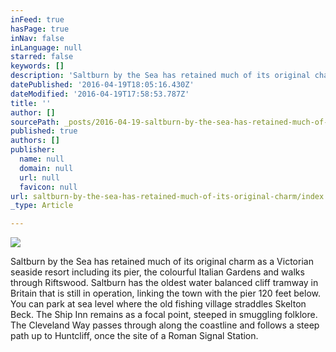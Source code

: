 ```yaml
---
inFeed: true
hasPage: true
inNav: false
inLanguage: null
starred: false
keywords: []
description: 'Saltburn by the Sea has retained much of its original charm as a Victorian seaside resort including its pier, the colourful Italian Gardens and walks through Riftswood. Saltburn has the oldest water balanced cliff tramway in Britain that is still in operation, linking the town with the pier 120 feet below. You can park at sea level where the old fishing village straddles Skelton Beck. The Ship Inn remains as a focal point, steeped in smuggling folklore. The Cleveland Way passes through along the coastline and follows a steep path up to Huntcliff, once the site of a Roman Signal Station.'
datePublished: '2016-04-19T18:05:16.430Z'
dateModified: '2016-04-19T17:58:53.787Z'
title: ''
author: []
sourcePath: _posts/2016-04-19-saltburn-by-the-sea-has-retained-much-of-its-original-charm.md
published: true
authors: []
publisher:
  name: null
  domain: null
  url: null
  favicon: null
url: saltburn-by-the-sea-has-retained-much-of-its-original-charm/index.html
_type: Article

---
```

![](https://the-grid-user-content.s3-us-west-2.amazonaws.com/92058b64-e8d6-489a-bbf0-ba45774ece83.jpg)

Saltburn by the Sea has retained much of its original charm as a Victorian seaside resort including its pier, the colourful Italian Gardens and walks through Riftswood. Saltburn has the oldest water balanced cliff tramway in Britain that is still in operation, linking the town with the pier 120 feet below. You can park at sea level where the old fishing village straddles Skelton Beck. The Ship Inn remains as a focal point, steeped in smuggling folklore. The Cleveland Way passes through along the coastline and follows a steep path up to Huntcliff, once the site of a Roman Signal Station.
